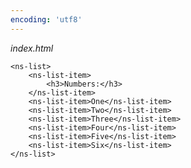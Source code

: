 ```yaml
---
encoding: 'utf8'
---
```


*index.html*

    <ns-list>
        <ns-list-item>
            <h3>Numbers:</h3>
        </ns-list-item>
        <ns-list-item>One</ns-list-item>
        <ns-list-item>Two</ns-list-item>
        <ns-list-item>Three</ns-list-item>
        <ns-list-item>Four</ns-list-item>
        <ns-list-item>Five</ns-list-item>
        <ns-list-item>Six</ns-list-item>
    </ns-list>
